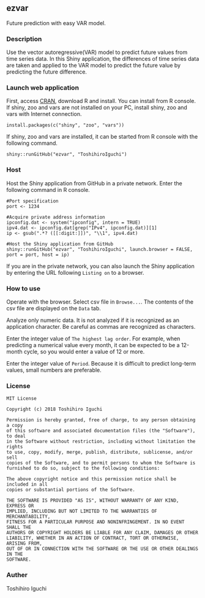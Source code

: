 ## ezvar
Future prediction with easy VAR model.

### Description
Use the vector autoregressive(VAR) model to predict future values from time series data.
In this Shiny application, the differences of time series data are taken and applied to the VAR model to predict the future value by predicting the future difference.

### Launch web application
First, access [CRAN](https://cran.r-project.org/), download R and install.
You can install from R console.
If shiny, zoo and vars are not installed on your PC, install shiny, zoo and vars with Internet connection.

    install.packages(c("shiny", "zoo", "vars"))

If shiny, zoo and vars are installed, it can be started from R console with the following command.
    
    shiny::runGitHub("ezvar", "ToshihiroIguchi")

### Host
Host the Shiny application from GitHub in a private network.
Enter the following command in R console.

    #Port specification
    port <- 1234

    #Acquire private address information
    ipconfig.dat <- system("ipconfig", intern = TRUE)
    ipv4.dat <- ipconfig.dat[grep("IPv4", ipconfig.dat)][1]
    ip <- gsub(".*? ([[:digit:]])", "\\1", ipv4.dat)

    #Host the Shiny application from GitHub
    shiny::runGitHub("ezvar", "ToshihiroIguchi", launch.browser = FALSE, port = port, host = ip)

If you are in the private network, you can also launch the Shiny application by entering the URL following `Listing on` to a browser.


### How to use

Operate with the browser.
Select csv file in `Browse...`.
The contents of the csv file are displayed on the `Data` tab.

Analyze only numeric data.
It is not analyzed if it is recognized as an application character.
Be careful as commas are recognized as characters.

Enter the integer value of `The highest lag order`.
For example, when predicting a numerical value every month, it can be expected to be a 12-month cycle, so you would enter a value of 12 or more.

Enter the integer value of `Period`.
Because it is difficult to predict long-term values, small numbers are preferable.


### License 

```
MIT License

Copyright (c) 2018 Toshihiro Iguchi

Permission is hereby granted, free of charge, to any person obtaining a copy
of this software and associated documentation files (the "Software"), to deal
in the Software without restriction, including without limitation the rights
to use, copy, modify, merge, publish, distribute, sublicense, and/or sell
copies of the Software, and to permit persons to whom the Software is
furnished to do so, subject to the following conditions:

The above copyright notice and this permission notice shall be included in all
copies or substantial portions of the Software.

THE SOFTWARE IS PROVIDED "AS IS", WITHOUT WARRANTY OF ANY KIND, EXPRESS OR
IMPLIED, INCLUDING BUT NOT LIMITED TO THE WARRANTIES OF MERCHANTABILITY,
FITNESS FOR A PARTICULAR PURPOSE AND NONINFRINGEMENT. IN NO EVENT SHALL THE
AUTHORS OR COPYRIGHT HOLDERS BE LIABLE FOR ANY CLAIM, DAMAGES OR OTHER
LIABILITY, WHETHER IN AN ACTION OF CONTRACT, TORT OR OTHERWISE, ARISING FROM,
OUT OF OR IN CONNECTION WITH THE SOFTWARE OR THE USE OR OTHER DEALINGS IN THE
SOFTWARE.
```

### Auther
Toshihiro Iguchi
